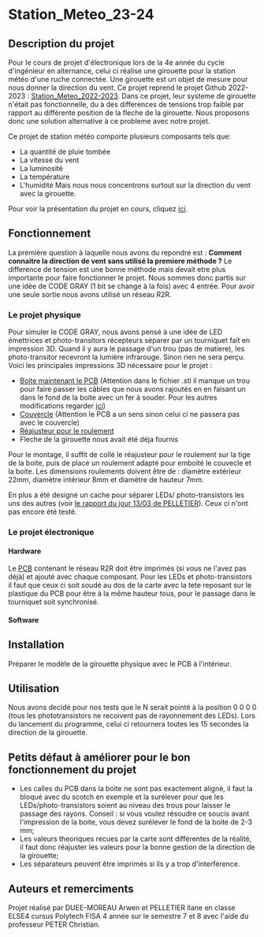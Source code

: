 # Station_Meteo_23-24
## Description du projet
Pour le cours de projet d'électronique lors de la 4e année du cycle d'ingénieur en alternance, celui ci réalise une girouette pour la station météo d'une ruche connectée. 
Une girouette est un objet de mesure pour nous donner la direction du vent. Ce projet reprend le projet Github 2022-2023 : [Station_Meteo_2022-2023](https://github.com/Solene49000/Station_Meteo_2022-2023). 
Dans ce projet, leur systeme de girouette n'était pas fonctionnelle, du à des differences de tensions trop faible par rapport au différente position de la fleche de la girouette. Nous proposons donc une solution alternative à ce probleme avec notre projet. 

Ce projet de station météo comporte plusieurs composants tels que:
- La quantité de pluie tombée 
- La vitesse du vent 
- La luminosité
- La température 
- L'humidité
Mais nous nous concentrons surtout sur la direction du vent avec la girouette. 

Pour voir la présentation du projet en cours, cliquez [ici](https://github.com/Enali69Enali/Station_Meteo_23-24/blob/master/rapport_de_s%C3%A9ance/Premier%20pr%C3%A9sentation%20%C3%A9lectronique.pdf).

## Fonctionnement
La première question à laquelle nous avons du repondre est : **Comment connaitre la direction de vent sans utilisé la premiere méthode ?** 
Le difference de tension est une bonne méthode mais devait etre plus importante pour faire fonctionner le projet. 
Nous sommes donc partis sur une idée de CODE GRAY (1 bit se change à la fois) avec 4 entrée. Pour avoir une seule sortie nous avons utilisé un réseau R2R.
### Le projet physique
Pour simuler le CODE GRAY, nous avons pensé à une idée de LED émettrices et photo-transitors récepteurs séparer par un tourniquet fait en impression 3D. Quand il y aura le passage d'un trou (pas de matiere), les photo-transitor recevront la lumière infrarouge. Sinon rien ne sera perçu.
Voici les principales impressions 3D nécessaire pour le projet :
* [Boite maintenant le PCB](https://github.com/Enali69Enali/Station_Meteo_23-24/blob/master/modelisation_3D/boite.stl) (Attention dans le fichier .stl il manque un trou pour faire passer les câbles que nous avons rajoutés en en faisant un dans le fond de la boite avec un fer à souder. Pour les autres modifications regarder [ici](#petits-défaut-à-améliorer-pour-le-bon-fonctionnement-du-projet))
* [Couvercle](https://github.com/Enali69Enali/Station_Meteo_23-24/blob/master/modelisation_3D/cylindre%20led-couvercle.stl) (Attention le PCB a un sens sinon celui ci ne passera pas avec le couvercle)
* [Réajusteur pour le roulement](https://github.com/Enali69Enali/Station_Meteo_23-24/blob/master/modelisation_3D/calle%20roulement.stl)
* Fleche de la girouette nous avait été déja fournis

Pour le montage, il suffit de collé le réajusteur pour le roulement sur la tige de la boite, puis de placé un roulement adapté pour emboité le couvecle et la boite. Les dimensions roulements doivent être de : diamètre extérieur 22mm, diamètre intérieur 8mm et diamètre de hauteur 7mm.

En plus a été designé un cache pour séparer LEDs/ photo-transistors les uns des autres (voir [le rapport du jour 13/03 de PELLETIER](https://github.com/Enali69Enali/Station_Meteo_23-24/blob/master/rapport_de_s%C3%A9ance/Rapport13_03_2024PELLETIER.pdf)). Ceux ci n'ont pas encore été testé.

### Le projet électronique
#### Hardware
Le [PCB](https://github.com/Enali69Enali/Station_Meteo_23-24/blob/master/BoardsEAGLE/R2R_v2.1.brd) contenant le réseau R2R doit être imprimés (si vous ne l'avez pas déjà) et ajouté avec chaque composant.
Pour les LEDs et photo-transistors il faut que ceux ci soit soudé au dos de la carte avec la tete reposant sur le plastique du PCB pour être à la même hauteur tous, pour le passage dans le tourniquet soit synchronisé. 

#### Software


## Installation
Préparer le modèle de la girouette physique avec le PCB à l'intérieur.

## Utilisation
Nous avons decidé pour nos tests que le N serait pointé à la position 0 0 0 0 (tous les phototransistors ne recoivent pas de rayonnement des LEDs).
Lors du lancement du programme, celui ci retournera toutes les 15 secondes la direction de la girouette.

## Petits défaut à améliorer pour le bon fonctionnement du projet
- Les calles du PCB dans la boite ne sont pas exactement aligné, il faut la bloqué avec du scotch en exemple et la surélever pour que les LEDs/photo-transistors soient au niveau des trous pour laisser le passage des rayons. Conseil : si vous voulez résoudre ce soucis avant l'impression de la boite, vous devez surélever le fond de la boite de 2-3 mm;
- Les valeurs theoriques recues par la carte sont différentes de la réalité, il faut donc réajuster les valeurs pour la bonne gestion de la direction de la girouette;
- Les séparateurs peuvent être imprimés si ils y a trop d'interférence.

## Auteurs et remerciments
Projet réalisé par DUEE-MOREAU Arwen et PELLETIER Ilane en classe ELSE4 cursus Polytech FISA 4 année sur le semestre 7 et 8 avec l'aide du professeur PETER Christian.

